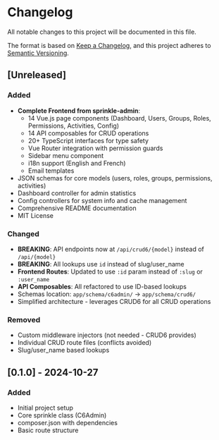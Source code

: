 # Changelog

All notable changes to this project will be documented in this file.

The format is based on [Keep a Changelog](https://keepachangelog.com/en/1.0.0/),
and this project adheres to [Semantic Versioning](https://semver.org/spec/v2.0.0.html).

## [Unreleased]

### Added
- **Complete Frontend from sprinkle-admin**:
  - 14 Vue.js page components (Dashboard, Users, Groups, Roles, Permissions, Activities, Config)
  - 14 API composables for CRUD operations
  - 20+ TypeScript interfaces for type safety
  - Vue Router integration with permission guards
  - Sidebar menu component
  - i18n support (English and French)
  - Email templates
- JSON schemas for core models (users, roles, groups, permissions, activities)
- Dashboard controller for admin statistics
- Config controllers for system info and cache management
- Comprehensive README documentation
- MIT License

### Changed
- **BREAKING**: API endpoints now at `/api/crud6/{model}` instead of `/api/{model}`
- **BREAKING**: All lookups use `id` instead of slug/user_name
- **Frontend Routes**: Updated to use `:id` param instead of `:slug` or `:user_name`
- **API Composables**: All refactored to use ID-based lookups
- Schemas location: `app/schema/c6admin/` → `app/schema/crud6/`
- Simplified architecture - leverages CRUD6 for all CRUD operations

### Removed
- Custom middleware injectors (not needed - CRUD6 provides)
- Individual CRUD route files (conflicts avoided)
- Slug/user_name based lookups

## [0.1.0] - 2024-10-27

### Added
- Initial project setup
- Core sprinkle class (C6Admin)
- composer.json with dependencies
- Basic route structure
